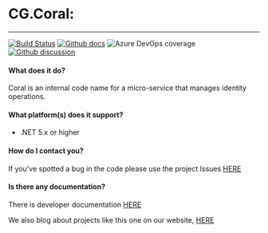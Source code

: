 # CG.Coral: 
---
[![Build Status](https://dev.azure.com/codegator/CG.Coral/_apis/build/status/CodeGator.CG.Coral?branchName=main)](https://dev.azure.com/codegator/CG.Coral/_build/latest?definitionId=47&branchName=main)
[![Github docs](https://img.shields.io/static/v1?label=Documentation&message=online&color=blue)](https://codegator.github.io/CG.Coral/index.html)
![Azure DevOps coverage](https://img.shields.io/azure-devops/coverage/codegator/CG.Coral/47)
[![Github discussion](https://img.shields.io/badge/Discussion-online-blue)](https://github.com/CodeGator/CG.Coral/discussions)

#### What does it do?
Coral is an internal code name for a micro-service that manages identity operations.

#### What platform(s) does it support?
* .NET 5.x or higher

#### How do I contact you?
If you've spotted a bug in the code please use the project Issues [HERE](https://github.com/CodeGator/CG.Coral/issues)

#### Is there any documentation?
There is developer documentation [HERE](https://codegator.github.io/CG.Coral/)

We also blog about projects like this one on our website, [HERE](http://www.codegator.com)
